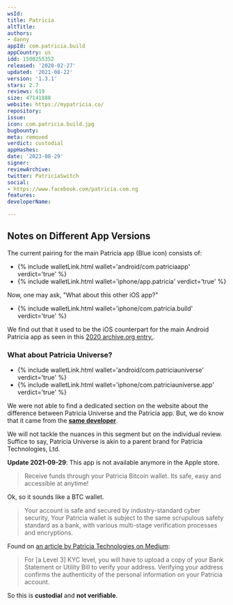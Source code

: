 ```yaml
---
wsId: 
title: Patricia
altTitle: 
authors:
- danny
appId: com.patricia.build
appCountry: us
idd: 1500255352
released: '2020-02-27'
updated: '2021-08-22'
version: '1.3.1'
stars: 2.7
reviews: 619
size: 47141888
website: https://mypatricia.co/
repository: 
issue: 
icon: com.patricia.build.jpg
bugbounty: 
meta: removed
verdict: custodial
appHashes: 
date: '2023-08-29'
signer: 
reviewArchive: 
twitter: PatriciaSwitch
social:
- https://www.facebook.com/patricia.com.ng
features: 
developerName: 

---
```


## Notes on Different App Versions

The current pairing for the main Patricia app (Blue icon) consists of:

- {% include walletLink.html wallet='android/com.patriciaapp' verdict='true' %}
- {% include walletLink.html wallet='iphone/app.patricia' verdict='true' %} 

Now, one may ask, "What about this other iOS app?" 

- {% include walletLink.html wallet='iphone/com.patricia.build' verdict='true' %}

We find out that it used to be the iOS counterpart for the main Android Patricia app as seen in this [2020 archive.org entry.](https://web.archive.org/web/20200531021144/http://www.mypatricia.co/). 

### What about Patricia Universe?

- {% include walletLink.html wallet='android/com.patriciauniverse' verdict='true' %}
- {% include walletLink.html wallet='iphone/com.patriciauniverse.app' verdict='true' %}

We were not able to find a dedicated section on the website about the difference between Patricia Universe and the Patricia app. But, we do know that it came from the [**same developer**](https://play.google.com/store/apps/developer?id=Patricia+Technologies).

We will not tackle the nuances in this segment but on the individual review. Suffice to say, Patricia Universe is akin to a parent brand for Patricia Technologies, Ltd.

**Update 2021-09-29**: This app is not available anymore in the Apple store.


> Receive funds through your Patricia Bitcoin wallet. Its safe, easy and accessible at anytime!

Ok, so it sounds like a BTC wallet.

> Your account is safe and secured by industry-standard cyber security, Your Patricia wallet is subject to the same scrupulous safety standard as a bank, with various multi-stage verification processes and encryptions.

Found on [an article by Patricia Technologies on Medium](https://patriciatechnologies.medium.com/why-kyc-is-necessary-on-patricia-18ec6a538da3):

> For [a Level 3] KYC level, you will have to upload a copy of your Bank Statement or Utility Bill to verify your address. Verifying your address confirms the authenticity of the personal information on your Patricia account.

So this is **custodial** and **not verifiable**.
